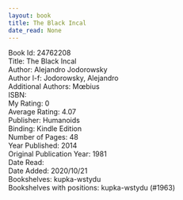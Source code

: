 ```yaml
---
layout: book
title: The Black Incal
date_read: None
---
```


Book Id: 24762208<br />
Title: The Black Incal<br />
Author: Alejandro Jodorowsky<br />
Author l-f: Jodorowsky, Alejandro<br />
Additional Authors: Mœbius<br />
ISBN: <br />
My Rating: 0<br />
Average Rating: 4.07<br />
Publisher: Humanoids<br />
Binding: Kindle Edition<br />
Number of Pages: 48<br />
Year Published: 2014<br />
Original Publication Year: 1981<br />
Date Read: <br />
Date Added: 2020/10/21<br />
Bookshelves: kupka-wstydu<br />
Bookshelves with positions: kupka-wstydu (#1963)<br />

